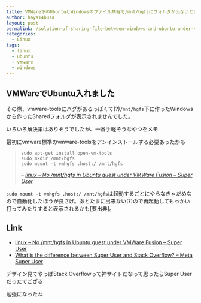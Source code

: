 ```yaml
---
title: VMWare下のUbuntuとWindowsのファイル共有で/mnt/hgfsにフォルダが出ないときの対処法
author: haya14busa
layout: post
permalink: /solution-of-sharing-file-between-windows-and-ubuntu-under-vmware/
categories:
  - Linux
tags:
  - linux
  - ubuntu
  - vmware
  - windows
---
```

## VMWareでUbuntu入れました

その際、vmware-toolsにバグがあるっぽくて(?)`/mnt/hgfs`下に作ったWindowsから作ったSharedフォルダが表示されませんでした。

いろいろ解決策はありそうでしたが、一番手軽そうなやつをメモ

最初にvmware標準のvmware-toolsをアンインストールする必要あったかも

>     sudo apt-get install open-vm-tools
>     sudo mkdir /mnt/hgfs
>     sudo mount -t vmhgfs .host:/ /mnt/hgfs
>     
> 
> &#8211; <cite><a href="http://superuser.com/questions/588304/no-mnt-hgfs-in-ubuntu-guest-under-vmware-fusion">linux &#8211; No /mnt/hgfs in Ubuntu guest under VMWare Fusion &#8211; Super User</a></cite>

`sudo mount -t vmhgfs .host:/ /mnt/hgfs`は起動するごとにやらなきゃだめなので自動化したほうが良さげ。あとたまに出来ない(?)ので再起動してもっかい打ってみたりすると表示されるかも[要出典]。

## Link

*   [linux &#8211; No /mnt/hgfs in Ubuntu guest under VMWare Fusion &#8211; Super User][1]
*   [What is the difference between Super User and Stack Overflow? &#8211; Meta Super User][2]

デザイン見てやっぱStack Overflowって神サイトだなって思ったらSuper Userだったでござる

勉強になったね

 [1]: http://superuser.com/questions/588304/no-mnt-hgfs-in-ubuntu-guest-under-vmware-fusion
 [2]: http://meta.superuser.com/questions/4836/what-is-the-difference-betweensuper-user-and-stack-overflow